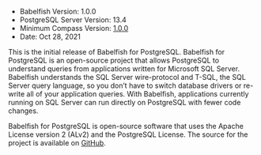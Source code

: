 
- Babelfish Version: 1.0.0
- PostgreSQL Server Version: 13.4
- Minimum Compass Version: [1.0.0](https://github.com/babelfish-for-postgresql/babelfish_compass/releases/tag/v1.0)
- Date: Oct 28, 2021


This is the initial release of Babelfish for PostgreSQL.  Babelfish for PostgreSQL is an open-source project that allows PostgreSQL to understand queries from applications written for Microsoft SQL Server. Babelfish understands the SQL Server wire-protocol and T-SQL, the SQL Server query language, so you don’t have to switch database drivers or re-write all of your application queries. With Babelfish, applications currently running on SQL Server can run directly on PostgreSQL with fewer code changes.

Babelfish for PostgreSQL is open-source software that uses the Apache License version 2 (ALv2) and the PostgreSQL License. The source for the project is available on [GitHub](https://github.com/babelfish-for-postgresql). 
